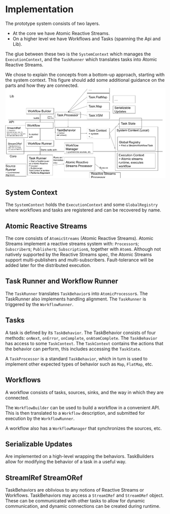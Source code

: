 # Implementation
The prototype system consists of two layers.
* At the core we have Atomic Reactive Streams.
* On a higher level we have Workflows and Tasks (spanning the Api and Lib).

The glue between these two is the `SystemContext` which manages the `ExecutionContext`, and the `TaskRunner` which translates tasks into Atomic Reactive Streams.

We chose to explain the concepts from a bottom-up approach, starting with the system context.
This figure should add some additional guidance on the parts and how they are connected.
![architecture](figures/architecture.png)

## System Context
The `SystemContext` holds the `ExecutionContext` and some `GlobalRegistry` where workflows and tasks are registered and can be recovered by name.

## Atomic Reactive Streams
The core consists of `AtomicStreams` (Atomic Reactive Streams). Atomic Streams implement a reactive streams system with: `Processor`s; `Subscriber`s; `Publisher`s; `Subscription`s, together with `Atom`s. Although not natively supported by the Reactive Streams spec, the Atomic Streams support multi-publishers and multi-subscribers. Fault-tolerance will be added later for the distributed execution.

## Task Runner and Workflow Runner
The `TaskRunner` translates `TaskBehavior`s into `AtomicProcessor`s. The TaskRunner also implements handling alignment. The `TaskRunner` is triggered by the `WorkflowRunner`.

## Tasks
A task is defined by its `TaskBehavior`. 
The TaskBehavior consists of four methods: `onNext`, `onError`, `onComplete`, `onAtomComplete`.
The `TaskBehavior` has access to some `TaskContext`. The `TaskContext` contains the actions that the behavior can perform, this includes accessing the `TaskState`.

A `TaskProcessor` is a standard `TaskBehavior`, which in turn is used to implement other expected types of behavior such as `Map`, `FlatMap`, etc.

## Workflows
A workflow consists of tasks, sources, sinks, and the way in which they are connected.

The `WorkflowBuilder` can be used to build a workflow in a convenient API.
This is then translated to a `Workflow` description, and submitted for execution by the `WorkflowRunner`.

A workflow also has a `WorkflowManager` that synchronizes the sources, etc.

## Serializable Updates
Are implemented on a high-level wrapping the behaviors. TaskBuilders allow for modifying the behavior of a task in a useful way.

## StreamIRef StreamORef
TaskBehaviors are oblivious to any notions of Reactive Streams or Workflows. TaskBehaviors may access a `StreamIRef` and `StreamORef` object. These can be communicated with other tasks to allow for dynamic communication, and dynamic connections can be created during runtime.
